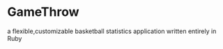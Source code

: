 GameThrow
=========

a flexible,customizable basketball statistics application written entirely in Ruby